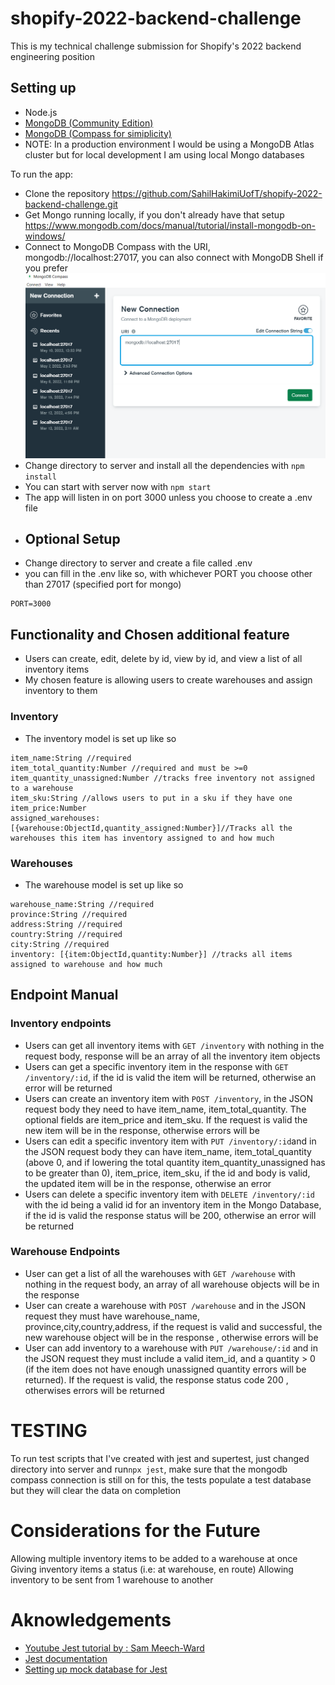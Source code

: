 # shopify-2022-backend-challenge

This is my technical challenge submission for Shopify's 2022 backend engineering position

## Setting up

- Node.js
- [MongoDB (Community Edition)](https://www.mongodb.com/docs/manual/administration/install-community/)
- [MongoDB (Compass for simiplicity)](https://www.mongodb.com/try/download/compass)
- NOTE: In a production environment I would be using a MongoDB Atlas cluster but for local development I am using local Mongo databases

To run the app:

- Clone the repository https://github.com/SahilHakimiUofT/shopify-2022-backend-challenge.git
- Get Mongo running locally, if you don't already have that setup https://www.mongodb.com/docs/manual/tutorial/install-mongodb-on-windows/
- Connect to MongoDB Compass with the URI, mongodb://localhost:27017, you can also connect with MongoDB Shell if you prefer
  ![Image](readme_images/mongo_connection.PNG)
- Change directory to server and install all the dependencies with `npm install`
- You can start with server now with `npm start`
- The app will listen in on port 3000 unless you choose to create a .env file
- ## Optional Setup
- Change directory to server and create a file called .env
- you can fill in the .env like so, with whichever PORT you choose other than 27017 (specified port for mongo)

```
PORT=3000
```

## Functionality and Chosen additional feature

- Users can create, edit, delete by id, view by id, and view a list of all inventory items
- My chosen feature is allowing users to create warehouses and assign inventory to them

### Inventory

- The inventory model is set up like so

```
item_name:String //required
item_total_quantity:Number //required and must be >=0
item_quantity_unassigned:Number //tracks free inventory not assigned to a warehouse
item_sku:String //allows users to put in a sku if they have one
item_price:Number
assigned_warehouses:[{warehouse:ObjectId,quantity_assigned:Number}]//Tracks all the warehouses this item has inventory assigned to and how much
```

### Warehouses

- The warehouse model is set up like so

```
warehouse_name:String //required
province:String //required
address:String //required
country:String //required
city:String //required
inventory: [{item:ObjectId,quantity:Number}] //tracks all items assigned to warehouse and how much
```

## Endpoint Manual

### Inventory endpoints

- Users can get all inventory items with `GET /inventory` with nothing in the request body, response will be an array of all the inventory item objects
- Users can get a specific inventory item in the response with `GET /inventory/:id`, if the id is valid the item will be returned, otherwise an error will be returned
- Users can create an inventory item with `POST /inventory`, in the JSON request body they need to have item_name, item_total_quantity. The optional fields are item_price and item_sku. If the request is valid the new item will be in the response, otherwise errors will be
- Users can edit a specific inventory item with `PUT /inventory/:id`and in the JSON request body they can have item_name, item_total_quantity (above 0, and if lowering the total quantity item_quantity_unassigned has to be greater than 0), item_price, item_sku, if the id and body is valid, the updated item will be in the response, otherwise an error
- Users can delete a specific inventory item with `DELETE /inventory/:id` with the id being a valid id for an inventory item in the Mongo Database, if the id is valid the response status will be 200, otherwise an error will be returned

### Warehouse Endpoints

- User can get a list of all the warehouses with `GET /warehouse` with nothing in the request body, an array of all warehouse objects will be in the response
- User can create a warehouse with `POST /warehouse` and in the JSON request they must have warehouse_name, province,city,country,address, if the request is valid and successful, the new warehouse object will be in the response , otherwise errors will be
- User can add inventory to a warehouse with `PUT /warehouse/:id` and in the JSON request they must include a valid item_id, and a quantity > 0 (if the item does not have enough unassigned quantity errors will be returned). If the request is valid, the response status code 200 , otherwises errors will be returned

# TESTING

To run test scripts that I've created with jest and supertest, just changed directory into server and run`npx jest`, make sure that the mongodb compass connection is still on for this, the tests populate a test database but they will clear the data on completion

# Considerations for the Future

Allowing multiple inventory items to be added to a warehouse at once
Giving inventory items a status (i.e: at warehouse, en route)
Allowing inventory to be sent from 1 warehouse to another

# Aknowledgements

- [Youtube Jest tutorial by : Sam Meech-Ward](https://www.youtube.com/watch?v=FKnzS_icp20)
- [Jest documentation](https://jestjs.io/docs/)
- [Setting up mock database for Jest](https://zellwk.com/blog/jest-and-mongoose/)
